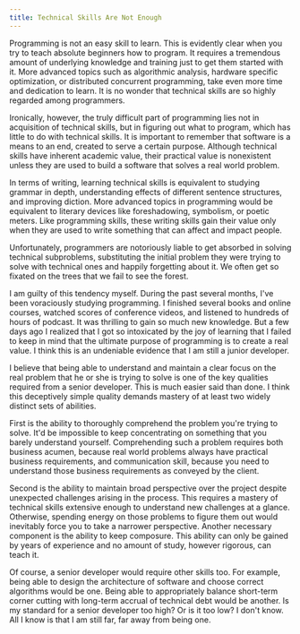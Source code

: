 ```yaml
---
title: Technical Skills Are Not Enough
---
```


Programming is not an easy skill to learn. This is evidently clear when you try to teach absolute beginners how to program. It requires a tremendous amount of underlying knowledge and training just to get them started with it. More advanced topics such as algorithmic analysis, hardware specific optimization, or distributed concurrent programming, take even more time and dedication to learn. It is no wonder that technical skills are so highly regarded among programmers.

<!--more-->

Ironically, however, the truly difficult part of programming lies not in acquisition of technical skills, but in figuring out what to program, which has little to do with technical skills. It is important to remember that software is a means to an end, created to serve a certain purpose. Although technical skills have inherent academic value, their practical value is nonexistent unless they are used to build a software that solves a real world problem.

In terms of writing, learning technical skills is equivalent to studying grammar in depth, understanding effects of different sentence structures, and improving diction. More advanced topics in programming would be equivalent to literary devices like foreshadowing, symbolism, or poetic meters. Like programming skills, these writing skills gain their value only when they are used to write something that can affect and impact people.

Unfortunately, programmers are notoriously liable to get absorbed in solving technical subproblems, substituting the initial problem they were trying to solve with technical ones and happily forgetting about it. We often get so fixated on the trees that we fail to see the forest.

I am guilty of this tendency myself. During the past several months, I've been voraciously studying programming. I finished several books and online courses, watched scores of conference videos, and listened to hundreds of hours of podcast. It was thrilling to gain so much new knowledge. But a few days ago I realized that I got so intoxicated by the joy of learning that I failed to keep in mind that the ultimate purpose of programming is to create a real value. I think this is an undeniable evidence that I am still a junior developer.

I believe that being able to understand and maintain a clear focus on the real problem that he or she is trying to solve is one of the key qualities required from a senior developer. This is much easier said than done. I think this deceptively simple quality demands mastery of at least two widely distinct sets of abilities.

First is the ability to thoroughly comprehend the problem you're trying to solve. It'd be impossible to keep concentrating on something that you barely understand yourself. Comprehending such a problem requires both business acumen, because real world problems always have practical business requirements, and communication skill, because you need to understand those business requirements as conveyed by the client.

Second is the ability to maintain broad perspective over the project despite unexpected challenges arising in the process. This requires a mastery of technical skills extensive enough to understand new challenges at a glance. Otherwise, spending energy on those problems to figure them out would inevitably force you to take a narrower perspective. Another necessary component is the ability to keep composure. This ability can only be gained by years of experience and no amount of study, however rigorous, can teach it.

Of course, a senior developer would require other skills too. For example, being able to design the architecture of software and choose correct algorithms would be one. Being able to appropriately balance short-term corner cutting with long-term accrual of technical debt would be another. Is my standard for a senior developer too high? Or is it too low? I don't know. All I know is that I am still far, far away from being one.
